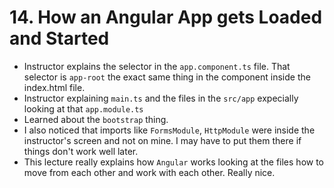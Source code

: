 # 14. How an Angular App gets Loaded and Started
- Instructor explains the selector in the `app.component.ts` file. That selector is `app-root` the exact same thing in the component inside the index.html file.
- Instructor explaining `main.ts` and the files in the `src/app` expecially looking at that `app.module.ts`
- Learned about the `bootstrap` thing.
- I also noticed that imports like `FormsModule`, `HttpModule` were inside the instructor's screen and not on mine. I may have to put them there if things don't work well later.
- This lecture really explains how `Angular` works looking at the files how to  move from each other and work with each  other. Really nice. 